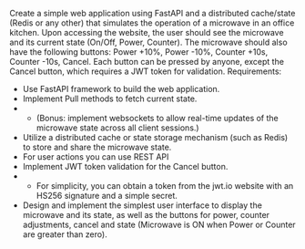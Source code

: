 Create a simple web application using FastAPI and a distributed cache/state (Redis or any other) that simulates the operation of a microwave in an office kitchen.
Upon accessing the website, the user should see the microwave and its current state (On/Off, Power, Counter).
The microwave should also have the following buttons: Power +10%, Power -10%, Counter +10s, Counter -10s, Cancel.
Each button can be pressed by anyone, except the Cancel button, which requires a JWT token for validation. Requirements:
* Use FastAPI framework to build the web application.
* Implement Pull methods to fetch current state.
* * (Bonus: implement websockets to allow real-time updates of the microwave state across all client sessions.) 
* Utilize a distributed cache or state storage mechanism (such as Redis) to store and share the microwave state.
* For user actions you can use REST API
* Implement JWT token validation for the Cancel button.
* * For simplicity, you can obtain a token from the jwt.io website with an HS256 signature and a simple secret.
* Design and implement the simplest user interface to display the microwave and its state, as well as the buttons for power, counter adjustments, cancel and state (Microwave is ON when Power or Counter are greater than zero).



